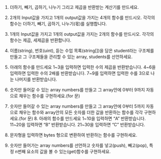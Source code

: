 1. 더하기, 빼기, 곱하기, 나누기 그리고 제곱을 반환받는 계산기를 만드세요.

2. 2개의 Input값을 가지고 1개의 output값을 가지는 4개의 함수를 만드시오. 각각의 함수는 더하기, 빼기, 곱하기, 나누기(몫)를 실행합니다.

3. 1개의 Input값을 가지고 1개의 output값을 가지는 2개의 함수를 만드시오. 각각의 함수는 제곱, 세제곱을 반환합니다.

4. 이름(string), 번호(uint), 듣는 수업 목록(string[])을 담은 student라는 구조체를 만들고 그 구조체들을 관리할 수 있는 array, students를 선언하세요.

5. 아래의 함수를 만드세요
   1~3을 입력하면 입력한 수의 제곱을 반환받습니다.
   4~6을 입력하면 입력한 수의 2배를 반환받습니다.
   7~9를 입력하면 입력한 수를 3으로 나눈 나머지를 반환받습니다.
   
6. 숫자만 들어갈 수 있는 array numbers를 만들고 그 array안에 0부터 9까지 자동으로 채우는 함수를 구현하세요.(for 문)

7. 숫자만 들어갈 수 있는 array numbers를 만들고 그 array안에 0부터 5까지 자동으로 채우는 함수와 array안의 모든 숫자를 더한 값을 반환하는 함수를 각각 구현하세요.(for 문) 8. 아래의 함수를 만드세요
   1~10을 입력하면 “A” 반환받습니다.
   11~20을 입력하면 “B” 반환받습니다.
   21~30을 입력하면 “C” 반환받습니다.
   
8. 문자형을 입력하면 bytes 형으로 변환하여 반환하는 함수를 구현하세요.

9. 숫자만 들어가는 array numbers를 선언하고 숫자를 넣고(push), 빼고(pop), 특정 n번째 요소의 값을 볼 수 있는(get)함수를 구현하세요.
